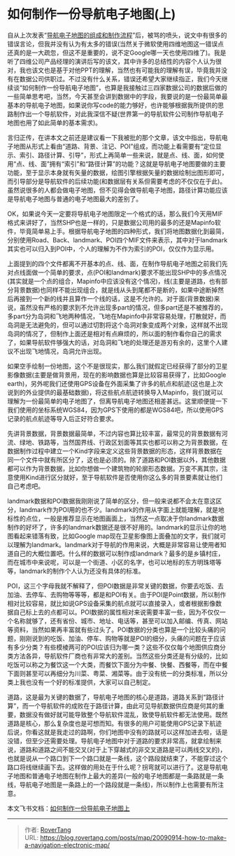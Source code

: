 # 如何制作一份导航电子地图(上)


自从上次发表“[导航电子地图的组成和制作流程](https://rovertang.feishu.cn/docx/doxcnxTkd0PCsjjpllnXCqD6thh)”后，被骂的喷头，说文中有很多的错误言论，但我并没有认为有太多的错误(当然关于微软使用四维地图这一错误点还真的是一大疏忽，但这不是重要的，说不定Google哪一天也使用四维了)。我是听了四维公司产品经理的演讲后写的该文，其中许多的总结性的内容个人认为很对，我也该文也是基于对他PPT的理解，当然也有可能我的理解有误，毕竟我并没有在数据公司供职过。不过没有什么关系，错误还希望大家继续指正，我们今天继续谈“如何制作一份导航电子地图”，也算是我接触过三四家数据公司的数据后做的一些简单思考吧，当然，今天甚至会讲到数据中的字段，我要说的是一份最简单最基本的导航电子地图，如果说你写code的能力够好，也许能够根据我所提供的思路制作出一个导航软件，对此我深信不疑(世界第一的导航软件公司制作导航电子地图也用了如此简单的基本需求)。

言归正传，在讲本文之前还是建议看一下我被批的那个文章，该文中指出，导航电子地图从形式上看由“道路、背景、注记、POI”组成，而功能上看需要有“定位显示、索引、路径计算、引导”，形式上再简单一些来说，就是点、线、面，如何使用“点、线、面”拥有“索引”和“路径计算”的功能？这就是导航电子地图要做的主要功能，至于显示本身就有矢量的数据，绘图引擎根据矢量的数据绘制出图形即可，而引导部分是导航软件的后续功能(和数据层有关系但需要考虑的不仅仅在于此)。虽然说很多的人都会做电子地图，但不见得会做导航电子地图，路径计算功能应该是导航电子地图与普通的电子地图最大的差别了。

OK，如果说今天一定要将导航电子地图限定一个格式的话，那么我们今天用MIF格式来讲好了，当然SHP也是一样的，只是数据公司用的最多的还是Mapinfo软件，毕竟简单易上手。根据导航电子地图的四种形式，我们将地图数据化到最简，分别使用Road、Back、landmark、POI四个MIF文件来表示，其中对于landmark其实也可以归入到POI中，个人的理解为不作为索引的POI，仅仅作为显示用。

上面提到的四个文件都离不开基本的点、线、面，在制作导航电子地图之前我们先对点线面做一个简单的要求，点(POI和landmark)要求不能出现SHP中的多点情况(其实就是一个点的组合，Mapinfo中应该没有这个情况)，线(主要是道路，也有部分背景数据)也同样不能出现组合，就是线从头到尾都不是断的，如果中途断掉然后再接到一个新的线并且算作一个线的话，这是不允许的。对于面(背景数据)来说，虽然没有严格的要求到不允许出现多part的情况，但多part还是不被推荐的，多part分为岛洞和飞地两种情况，飞地在Mapinfo中非常容易处理，打散就好，而岛洞是无法避免的，但可以通过切割将这个岛洞对象变成两个对象，这样就不出现岛洞的情况了，但制作上面还是相对有点麻烦的，所以面的制作看你自己的需求了，如果导航软件够强大的话，对岛洞和飞地的处理还是游刃有余的，这里个人建议不出现飞地情况，岛洞允许出现。

如果空手绘制一份地图，这个不是很现实，那么我们就假定已经获得了部分的卫星影像数据(主要是做背景用，现在的影响数据也算是比较容易获得了，比如Google earth)，另外呢我们还使用GPS设备在外面采集了许多的航点和航迹(这也是上次说到的外业提供的最基础数据)，将这些航点航迹转换导入Mapinfo，我们就可以理解为一份最简单的电子地图了，但离导航电子地图还相差甚远。这里顺便提一下我们使用的坐标系统WGS84，因为GPS下使用的都是WGS84吧，所以使用GPS记录的航点航迹等导入后正好符合要求。

先讲背景数据，背景数据最简单，不过内容也算比较丰富，最常见的背景数据有河流、绿地、铁路等，当然国界线、行政区划面等其实也都可以称之为背景数据，在数据制作过程中建立一个Kind字段来定义这些背景数据的形态，这样背景数据在同一个文件中就有所区分了，这也是必须的。除了道路和POI数据以外，其他数据都可以作为背景数据，比如你想做一个建筑物的轮廓形态数据。万变不离其宗，注意使用Kind进行区分就好，至于导航软件是否使用你这么多的背景要素就让他们自己考虑吧。

landmark数据和POI数据我刚刚说了简单的区分，但一般来说都不会太在意这区分，landmark作为POI用的也不少。landmark的作用从字面上就能理解，就是地标性的点位，一般是推荐显示在地图画面上，当然这一点取决于你landmark数据制作的好坏了，许多的landmark数据还是很不好用的。landmark的显示让你的地图看起来错落有致，比如Google map现在卫星影像图上面叠加的文字，我们就可以理解为landmark。landmark对于导航的作用来说，大概是非常容易让使用者知道自己的大概位置吧。什么样的数据可以制作成landmark？最多的是乡镇村庄，而在城市中来说呢，可以是一个街道、小区的名字，也可以地标的东方明珠塔等等，landmark的制作个人认为还没有具体的标准。

POI，这三个字母我就不解释了，但POI数据是非常关键的数据，你要去吃饭、去加油、去停车、去购物等等等，都是和POI有关。由于POI是Point数据，所以制作相对比较容易，就比如说GPS设备采集的航点就可以直接录入，或者根据影像数据自己标上去的点都可以。POI数据的属性相对来说需要丰富一些，因为不仅仅一个名称就够了，还有省份、城市、地址、电话等，甚至可以加入邮编、传真、网站等资料，当然如果再丰富就有些过头了。POI数据的分类也算是一个比较头痛的问题，刚刚说到的吃饭、加油、停车、购物等就是POI的细分，头痛的问题在于应该有多少分类？有些模棱两可的POI应该归为哪一类？这些不仅仅每个地图供应商分类方法各异，导航软件厂商也有非常大的差别。当然这些分类还是有分级的，比如吃饭可以称之为餐饮这一个大类，而餐饮下面分为中餐、快餐、西餐等，而在中餐下面则甚至可以再细分为川菜、粤菜、湘菜等。由于没有统一的分类标准，所以分类上我也没有一个好的标准提供，大家可以自己制定。

道路，这是最为关键的数据了，导航电子地图的核心是道路，道路关系到“路径计算”，而一个导航软件的成败在于路径计算，由此可见导航数据供应商是何其的重要，数据没有做好就可能导致整个导航软件混乱，致使导航软件都无法使用。既然道路是核心，那么复杂度也是可想而知。有很多的用户可能使用GPS记录下航迹后说，你看这就是我走过的路啊，你们地图中没有的路就可以这样加进去啦，话是没错，但至少还需要处理。导航电子地图中对于道路的要求非常高，就拿绘制来说，道路和道路之间不能交叉(对于上下穿越式的非交叉道路是可以两线交叉的)，也就是说从一个路口到下一个路口就是一条线，这个路段就结束了，不能穿过这个路口将线继续画下去。这样做的用处在于什么呢？拐弯就可以进行了。这是导航电子地图和普通电子地图在制作上最大的差异(一般的电子地图都是一条路就是一条线，导航电子地图是一条路上的一个路段就是一条线)，所以制作上也需要有所注意。

本文飞书文档：[如何制作一份导航电子地图上](https://rovertang.feishu.cn/docx/doxcnUo8O7ecv9juSQLSVmASLOg)


---

> 作者: [RoverTang](https://rovertang.com)  
> URL: https://blog.rovertang.com/posts/map/20090914-how-to-make-a-navigation-electronic-map/  


